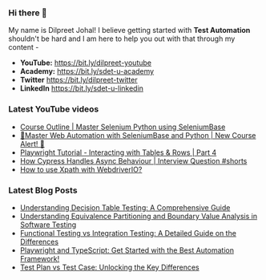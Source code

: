### Hi there 👋

My name is Dilpreet Johal! I believe getting started with **Test Automation** shouldn't be hard and I am here to help you out with that through my content -

- **YouTube:** https://bit.ly/dilpreet-youtube
- **Academy:** https://bit.ly/sdet-u-academy
- **Twitter** https://bit.ly/dilpreet-twitter
- **LinkedIn** https://bit.ly/sdet-u-linkedin

### Latest YouTube videos

<!-- YOUTUBE-VIDEOS-LIST:START -->
- [Course Outline | Master Selenium Python using SeleniumBase](https://www.youtube.com/watch?v=faFbyuLePt8)
- [🎉Master Web Automation with SeleniumBase and Python | New Course Alert!  🎉](https://www.youtube.com/watch?v=h22aUr6OZkY)
- [Playwright Tutorial - Interacting with Tables &amp; Rows | Part 4](https://www.youtube.com/watch?v=CWwe0d8H2Hs)
- [How Cypress Handles Async Behaviour | Interview Question #shorts](https://www.youtube.com/watch?v=9HV-BAyHdA8)
- [How to use Xpath with WebdriverIO?](https://www.youtube.com/watch?v=JH6UNONqaBQ)
<!-- YOUTUBE-VIDEOS-LIST:END -->


### Latest Blog Posts
<!-- BLOG-POST-LIST:START -->
- [Understanding Decision Table Testing: A Comprehensive Guide](https://sdetunicorns.com/blog/decision-table-testing/)
- [Understanding Equivalence Partitioning and Boundary Value Analysis in Software Testing](https://sdetunicorns.com/blog/equivalence-partitioning-and-boundary-value-analysis/)
- [Functional Testing vs Integration Testing: A Detailed Guide on the Differences](https://sdetunicorns.com/blog/functional-testing-vs-integration-testing/)
- [Playwright and TypeScript: Get Started with the Best Automation Framework!](https://sdetunicorns.com/blog/playwright-typescript-get-started/)
- [Test Plan vs Test Case: Unlocking the Key Differences](https://sdetunicorns.com/blog/test-plan-vs-test-case/)
<!-- BLOG-POST-LIST:END -->
